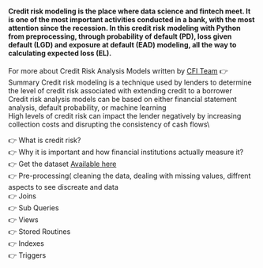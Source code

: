 #### Credit risk modeling is the place where data science and fintech meet. It is one of the most important activities conducted in a bank, with the most attention since the recession. In this credit risk modeling with Python from preprocessing, through probability of default (PD), loss given default (LGD) and exposure at default (EAD) modeling, all the way to calculating expected loss (EL).

For more about Credit Risk Analysis Models written by [CFI Team](https://corporatefinanceinstitute.com/resources/knowledge/credit/credit-risk-analysis-models/)
👉 Summary
Credit risk modeling is a technique used by lenders to determine the level of credit risk associated with extending credit to a borrower\
Credit risk analysis models can be based on either financial statement analysis, default probability, or machine learning\
High levels of credit risk can impact the lender negatively by increasing collection costs and disrupting the consistency of cash flows\



  👉 What is credit risk?\
  👉 Why it is important and how financial institutions actually measure it?\
  👉 Get the dataset [Available here](https://drive.google.com/drive/folders/1Vde1aOHpPVYwNV7sNMEgyWqwhGR7CH1p?usp=sharing)\
  👉 Pre-processing( cleaning the data, dealing with missing values, diffrent aspects to see discreate and   data\
  👉 Joins\
  👉 Sub Queries\
  👉 Views\
  👉 Stored Routines\
  👉 Indexes\
  👉 Triggers